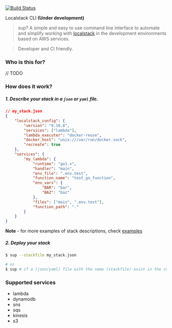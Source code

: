 [![Build Status](https://travis-ci.com/mhmoudgmal/sup.svg?token=r3SpzFYyL6HzDssGTPPR&branch=master)](https://travis-ci.com/mhmoudgmal/sup)

Localstack CLI **(Under development)**

> sup? A simple and easy to use command line interface to automate and simplify working with [localstack](https://github.com/localstack/localstack) in the development environments based on AWS services.

> Developer and CI friendly.

### Who is this for?
// TODO

### How does it work?

##### 1. Describe your stack in a `json` or `yaml` file.

```json
// my_stack.json
{
    "localstack_config": {
        "version": "0.10.8",
        "services": ["lambda"],
        "lambda_executer": "docker-reuse",
        "docker_host": "unix:///var/run/docker.sock",
        "recreate": true
    },
    "services": {
        "my_lambda": {
            "runtime": "go1.x",
            "handler": "main",
            "env_file": ".env.test",
            "function_name": "test_go_function",
            "env_vars": {
                "BAR": "bar",
                "BAZ": "baz"
            },
            "files": ["main", ".env.test"],
            "function_path": "."
        }
    }
}
```
**Note** - for more examples of stack descriptions, check [examples](examples)

##### 2. Deploy your stack

```sh
$ sup --stackfile my_stack.json

# or
$ sup # if a (json/yaml) file with the name (stackfile) exist in the current dir
```

### Supported services

- lambda
- dynamodb
- sns
- sqs
- kinesis
- s3
